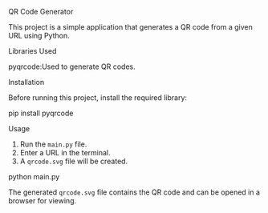 QR Code Generator

This project is a simple application that generates a QR code from a given URL using Python.

Libraries Used

pyqrcode:Used to generate QR codes.

Installation

Before running this project, install the required library:

pip install pyqrcode

Usage

1. Run the `main.py` file.
2. Enter a URL in the terminal.
3. A `qrcode.svg` file will be created.

python main.py

The generated `qrcode.svg` file contains the QR code and can be opened in a browser for viewing.


